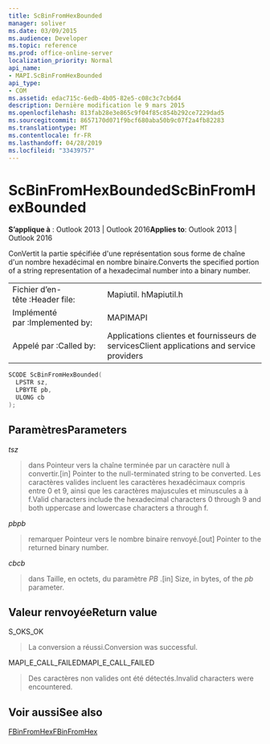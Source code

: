 ```yaml
---
title: ScBinFromHexBounded
manager: soliver
ms.date: 03/09/2015
ms.audience: Developer
ms.topic: reference
ms.prod: office-online-server
localization_priority: Normal
api_name:
- MAPI.ScBinFromHexBounded
api_type:
- COM
ms.assetid: edac715c-6edb-4b05-82e5-c08c3c7cb6d4
description: Dernière modification le 9 mars 2015
ms.openlocfilehash: 813fab28e3e865c9f04f85c854b292ce7229dad5
ms.sourcegitcommit: 8657170d071f9bcf680aba50b9c07f2a4fb82283
ms.translationtype: MT
ms.contentlocale: fr-FR
ms.lasthandoff: 04/28/2019
ms.locfileid: "33439757"
---
```

# <a name="scbinfromhexbounded"></a><span data-ttu-id="84e78-103">ScBinFromHexBounded</span><span class="sxs-lookup"><span data-stu-id="84e78-103">ScBinFromHexBounded</span></span>

  
  
<span data-ttu-id="84e78-104">**S’applique à** : Outlook 2013 | Outlook 2016</span><span class="sxs-lookup"><span data-stu-id="84e78-104">**Applies to**: Outlook 2013 | Outlook 2016</span></span> 
  
<span data-ttu-id="84e78-105">ConVertit la partie spécifiée d'une représentation sous forme de chaîne d'un nombre hexadécimal en nombre binaire.</span><span class="sxs-lookup"><span data-stu-id="84e78-105">Converts the specified portion of a string representation of a hexadecimal number into a binary number.</span></span> 
  
|||
|:-----|:-----|
|<span data-ttu-id="84e78-106">Fichier d’en-tête :</span><span class="sxs-lookup"><span data-stu-id="84e78-106">Header file:</span></span>  <br/> |<span data-ttu-id="84e78-107">Mapiutil. h</span><span class="sxs-lookup"><span data-stu-id="84e78-107">Mapiutil.h</span></span>  <br/> |
|<span data-ttu-id="84e78-108">Implémenté par :</span><span class="sxs-lookup"><span data-stu-id="84e78-108">Implemented by:</span></span>  <br/> |<span data-ttu-id="84e78-109">MAPI</span><span class="sxs-lookup"><span data-stu-id="84e78-109">MAPI</span></span>  <br/> |
|<span data-ttu-id="84e78-110">Appelé par :</span><span class="sxs-lookup"><span data-stu-id="84e78-110">Called by:</span></span>  <br/> |<span data-ttu-id="84e78-111">Applications clientes et fournisseurs de services</span><span class="sxs-lookup"><span data-stu-id="84e78-111">Client applications and service providers</span></span>  <br/> |
   
```cpp
SCODE ScBinFromHexBounded(
  LPSTR sz,
  LPBYTE pb,
  ULONG cb
);
```

## <a name="parameters"></a><span data-ttu-id="84e78-112">Paramètres</span><span class="sxs-lookup"><span data-stu-id="84e78-112">Parameters</span></span>

 <span data-ttu-id="84e78-113">_t_</span><span class="sxs-lookup"><span data-stu-id="84e78-113">_sz_</span></span>
  
> <span data-ttu-id="84e78-114">dans Pointeur vers la chaîne terminée par un caractère null à convertir.</span><span class="sxs-lookup"><span data-stu-id="84e78-114">[in] Pointer to the null-terminated string to be converted.</span></span> <span data-ttu-id="84e78-115">Les caractères valides incluent les caractères hexadécimaux compris entre 0 et 9, ainsi que les caractères majuscules et minuscules a à f.</span><span class="sxs-lookup"><span data-stu-id="84e78-115">Valid characters include the hexadecimal characters 0 through 9 and both uppercase and lowercase characters a through f.</span></span>
    
 <span data-ttu-id="84e78-116">_pb_</span><span class="sxs-lookup"><span data-stu-id="84e78-116">_pb_</span></span>
  
> <span data-ttu-id="84e78-117">remarquer Pointeur vers le nombre binaire renvoyé.</span><span class="sxs-lookup"><span data-stu-id="84e78-117">[out] Pointer to the returned binary number.</span></span>
    
 <span data-ttu-id="84e78-118">_cb_</span><span class="sxs-lookup"><span data-stu-id="84e78-118">_cb_</span></span>
  
> <span data-ttu-id="84e78-119">dans Taille, en octets, du paramètre _PB_ .</span><span class="sxs-lookup"><span data-stu-id="84e78-119">[in] Size, in bytes, of the  _pb_ parameter.</span></span> 
    
## <a name="return-value"></a><span data-ttu-id="84e78-120">Valeur renvoyée</span><span class="sxs-lookup"><span data-stu-id="84e78-120">Return value</span></span>

<span data-ttu-id="84e78-121">S_OK</span><span class="sxs-lookup"><span data-stu-id="84e78-121">S_OK</span></span>
  
> <span data-ttu-id="84e78-122">La conversion a réussi.</span><span class="sxs-lookup"><span data-stu-id="84e78-122">Conversion was successful.</span></span>
    
<span data-ttu-id="84e78-123">MAPI_E_CALL_FAILED</span><span class="sxs-lookup"><span data-stu-id="84e78-123">MAPI_E_CALL_FAILED</span></span>
  
> <span data-ttu-id="84e78-124">Des caractères non valides ont été détectés.</span><span class="sxs-lookup"><span data-stu-id="84e78-124">Invalid characters were encountered.</span></span>
    
## <a name="see-also"></a><span data-ttu-id="84e78-125">Voir aussi</span><span class="sxs-lookup"><span data-stu-id="84e78-125">See also</span></span>



[<span data-ttu-id="84e78-126">FBinFromHex</span><span class="sxs-lookup"><span data-stu-id="84e78-126">FBinFromHex</span></span>](fbinfromhex.md)

